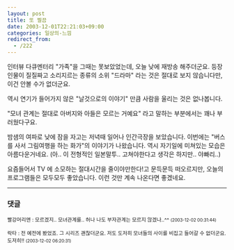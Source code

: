 ```yaml
---
layout: post
title: 또 찔끔
date: 2003-12-01T22:21:03+09:00
categories: 일상의-느낌
redirect_from:
  - /222
---
```


인터뷰 다큐멘터리 "가족"을 그때는 못보았었는데, 오늘 낮에 재방송 해주더군요. 등장인물이 질질짜고 소리지르는 종류의 소위 "드라마" 라는 것은 절대로 보지 않습니다만, 이건 안볼 수가 없더군요.

역시 연기가 들어가지 않은 "날것으로의 이야기" 만큼 사람을 울리는 것은 없나봅니다.

"모녀 관계는 절대로 아버지와 아들은 모르는 거예요" 라고 말하는 부분에서는 꽤나 부러웠다구요.

밤샘의 여파로 낮에 잠을 자고는 저녁때 일어나 인간극장을 보았습니다. 이번에는 "버스를 사서 그림여행을 하는 화가"의 이야기가 나왔습니다. 역시 자기일에 미쳐있는 모습은 아름다운거네요. (아.. 이 전형적인 일본말투.. 고쳐야한다고 생각은 하지만.. 야빠리..)

요즘들어서 TV 에 소모하는 절대시간을 줄이야만한다!고 문득문득 떠오르지만, 오늘의 프로그램들은 모두모두 좋았습니다. 이런 것만 계속 나온다면 좋겠네요.

* * *

### 댓글



<!--- cmt:482 --->
<!--- mail: --->
<!--- parent:0 --->

<small>빨강머리앤 : 모르겠지.. 모녀관계를.. 허나 나도 부자관계는 모르지 않겠나..^^ <small>(2003-12-02 00:31:44)</small></small>


<!--- cmt:483 --->
<!--- mail: --->
<!--- parent:0 --->

<small>락타 : 전 예전에 봤었죠. 그 시리즈 괜찮더군요. 저도 도저히 모녀들의 사이를 비집고 들어갈 수 없더군요. 도저히!! <small>(2003-12-02 06:20:31)</small></small>

